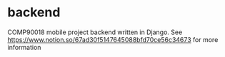 # backend
COMP90018 mobile project backend written in Django. See https://www.notion.so/67ad30f5147645088bfd70ce56c34673 for more information
